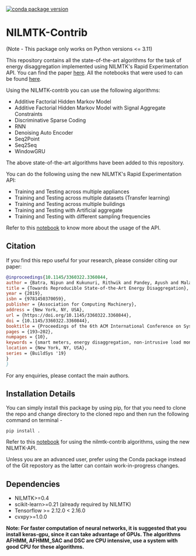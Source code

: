 [![conda package version](https://anaconda.org/nilmtk/nilmtk-contrib/badges/version.svg)](https://anaconda.org/nilmtk/nilmtk-contrib)

# NILMTK-Contrib

(Note - This package only works on Python versions <= 3.11)

This repository contains all the state-of-the-art algorithms for the task of energy disaggregation implemented using NILMTK's Rapid Experimentation API. You can find the paper [here](https://doi.org/10.1145/3360322.3360844). All the notebooks that were used to can be found [here](https://github.com/nilmtk/buildsys2019-paper-notebooks).

Using the NILMTK-contrib you can use the following algorithms:
 - Additive Factorial Hidden Markov Model
 - Additive Factorial Hidden Markov Model with Signal Aggregate Constraints
 - Discriminative Sparse Coding
 - RNN
 - Denoising Auto Encoder
 - Seq2Point
 - Seq2Seq
 - WindowGRU

The above state-of-the-art algorithms have been added to this repository. 

You can do the following using the new NILMTK's Rapid Experimentation API:
 - Training and Testing across multiple appliances
 - Training and Testing across multiple datasets (Transfer learning)
 - Training and Testing across multiple buildings
 - Training and Testing with Artificial aggregate
 - Training and Testing with different sampling frequencies
 
Refer to this [notebook](https://github.com/nilmtk/nilmtk-contrib/blob/master/sample_notebooks/NILMTK%20API%20Tutorial.ipynb) to know more about the usage of the API.

## Citation


If you find this repo useful for your research, please consider citing our paper:

```bibtex
@inproceedings{10.1145/3360322.3360844,
author = {Batra, Nipun and Kukunuri, Rithwik and Pandey, Ayush and Malakar, Raktim and Kumar, Rajat and Krystalakos, Odysseas and Zhong, Mingjun and Meira, Paulo and Parson, Oliver},
title = {Towards Reproducible State-of-the-Art Energy Disaggregation},
year = {2019},
isbn = {9781450370059},
publisher = {Association for Computing Machinery},
address = {New York, NY, USA},
url = {https://doi.org/10.1145/3360322.3360844},
doi = {10.1145/3360322.3360844},
booktitle = {Proceedings of the 6th ACM International Conference on Systems for Energy-Efficient Buildings, Cities, and Transportation},
pages = {193–202},
numpages = {10},
keywords = {smart meters, energy disaggregation, non-intrusive load monitoring},
location = {New York, NY, USA},
series = {BuildSys '19}
}
}

```
For any enquiries, please contact the main authors.

## Installation Details

You can simply install this package by using pip, for that you need to clone the repo and change directory to the cloned repo and then run the following command on terminal -

```
pip install .
```

Refer to this [notebook](https://github.com/nilmtk/nilmtk-contrib/tree/master/sample_notebooks) for using the nilmtk-contrib algorithms, using the new NILMTK-API.

Unless you are an advanced user, prefer using the Conda package instead of the Git repostory as the latter can contain work-in-progress changes.

## Dependencies

- NILMTK>=0.4
- scikit-learn>=0.21 (already required by NILMTK)
- Tensorflow >= 2.12.0 < 2.16.0 
- cvxpy>=1.0.0

**Note: For faster computation of neural networks, it is suggested that you install keras-gpu, since it can take advantage of GPUs. The algorithms AFHMM, AFHMM_SAC and DSC are CPU intensive, use a system with good CPU for these algorithms.**


